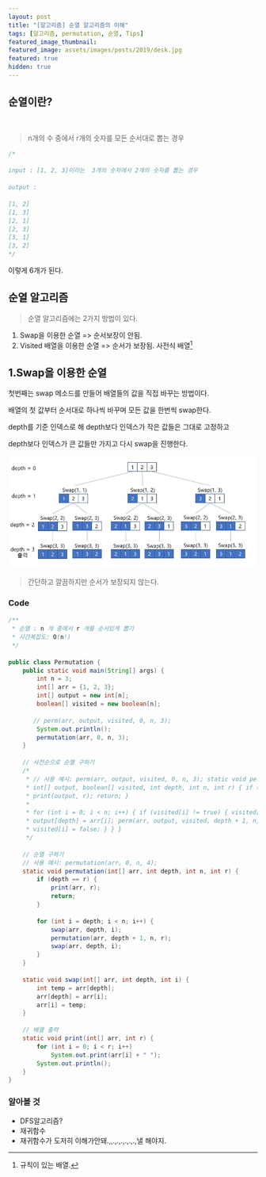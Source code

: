 ```yaml
---
layout: post
title: "[알고리즘] 순열 알고리즘의 이해"
tags: [알고리즘, permutation, 순열, Tips]
featured_image_thumbnail:
featured_image: assets/images/posts/2019/desk.jpg
featured: true
hidden: true
---
```


## 순열이란?  

<br>

> n개의 수 중에서 r개의 숫자를 모든 순서대로 뽑는 경우  

```java
/*

input : [1, 2, 3]이라는  3개의 숫자에서 2개의 숫자를 뽑는 경우

output : 

[1, 2]
[1, 3]
[2, 1]
[2, 3]
[3, 1]
[3, 2]
*/
```
이렇게 6개가 된다.

## 순열 알고리즘  


> 순열 알고리즘에는 2가지 방법이 있다.  

1. Swap을 이용한 순열 => 순서보장이 안됨.  
2. Visited 배열을 이용한 순열 => 순서가 보장됨. 사전식 배열[^1]  
   
[^1]: 규칙이 있는 배열.

## 1.Swap을 이용한 순열  

첫번째는 swap 메소드를 만들어 배열들의 값을 직접 바꾸는 방법이다.  

배열의 첫 값부터 순서대로 하나씩 바꾸며 모든 값을 한번씩 swap한다.  

depth를 기준 인덱스로 해 depth보다 인덱스가 작은 값들은 그대로 고정하고  

depth보다 인덱스가 큰 값들만 가지고 다시 swap을 진행한다.  

![Swap 방식](/assets/images/posts/2021/swap.png)

> 간단하고 깔끔하지만 순서가 보장되지 않는다.  


### Code
```java
/**
 * 순열 : n 개 중에서 r 개를 순서있게 뽑기
 * 시간복잡도: O(n!)
 */

public class Permutation {
    public static void main(String[] args) {
        int n = 3;
        int[] arr = {1, 2, 3};
        int[] output = new int[n];
        boolean[] visited = new boolean[n];

       // perm(arr, output, visited, 0, n, 3);
        System.out.println();
        permutation(arr, 0, n, 3);
    }

    // 사전순으로 순열 구하기
	/*
	 * // 사용 예시: perm(arr, output, visited, 0, n, 3); static void perm(int[] arr,
	 * int[] output, boolean[] visited, int depth, int n, int r) { if (depth == r) {
	 * print(output, r); return; }
	 * 
	 * for (int i = 0; i < n; i++) { if (visited[i] != true) { visited[i] = true;
	 * output[depth] = arr[i]; perm(arr, output, visited, depth + 1, n, r);
	 * visited[i] = false; } } }
	 */

    // 순열 구하기
    // 사용 예시: permutation(arr, 0, n, 4);
    static void permutation(int[] arr, int depth, int n, int r) {
        if (depth == r) {
            print(arr, r);
            return;
        }

        for (int i = depth; i < n; i++) {
            swap(arr, depth, i);
            permutation(arr, depth + 1, n, r);
            swap(arr, depth, i);
        }
    }

    static void swap(int[] arr, int depth, int i) {
        int temp = arr[depth];
        arr[depth] = arr[i];
        arr[i] = temp;
    }

    // 배열 출력
    static void print(int[] arr, int r) {
        for (int i = 0; i < r; i++)
            System.out.print(arr[i] + " ");
        System.out.println();
    }
}
```  

### 알아볼 것  

- DFS알고리즘?
- 재귀함수
- 재귀함수가 도저히 이해가안돼.,,.,.,.,.,.,.,낼 해야지.








